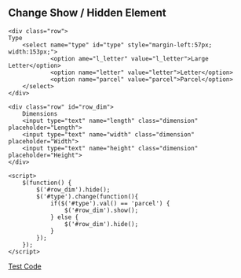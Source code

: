 ## Change Show / Hidden Element     

    <div class="row">    
    Type
        <select name="type" id="type" style="margin-left:57px; width:153px;">
                <option ame="l_letter" value="l_letter">Large Letter</option>
                <option name="letter" value="letter">Letter</option>
                <option name="parcel" value="parcel">Parcel</option>
        </select>                    
    </div>

    <div class="row" id="row_dim">
        Dimensions
        <input type="text" name="length" class="dimension" placeholder="Length">
        <input type="text" name="width" class="dimension" placeholder="Width">
        <input type="text" name="height" class="dimension" placeholder="Height">
    </div>

    <script>
        $(function() {
            $('#row_dim').hide(); 
            $('#type').change(function(){
                if($('#type').val() == 'parcel') {
                    $('#row_dim').show(); 
                } else {
                    $('#row_dim').hide(); 
                } 
            });
        });
    </script>

[Test Code](http://jsfiddle.net/Y3pW9/926/)    